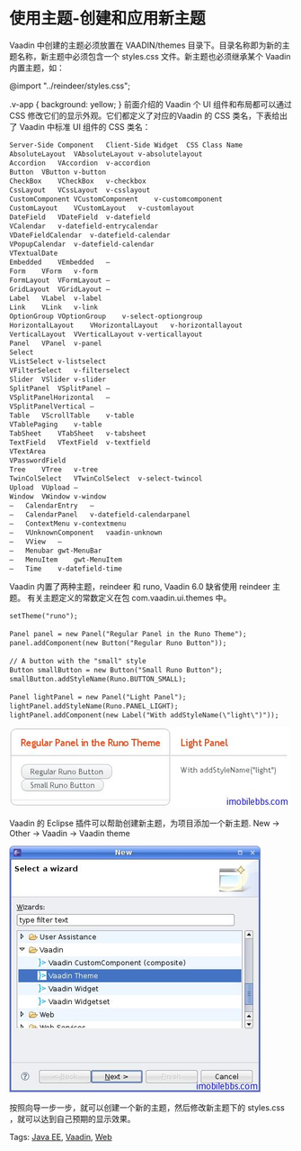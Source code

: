 # 使用主题-创建和应用新主题

Vaadin 中创建的主题必须放置在 VAADIN/themes 目录下。目录名称即为新的主题名称，新主题中必须包含一个 styles.css 文件。新主题也必须继承某个 Vaadin 内置主题，如：

@import "../reindeer/styles.css";

.v-app {
    background: yellow;
}
前面介绍的 Vaadin 个 UI 组件和布局都可以通过 CSS 修改它们的显示外观。它们都定义了对应的Vaadin 的 CSS 类名，下表给出了 Vaadin 中标准 UI 组件的 CSS 类名：
```
Server-Side Component	Client-Side Widget	CSS Class Name
AbsoluteLayout	VAbsoluteLayout	v-absolutelayout
Accordion	VAccordion	v-accordion
Button	VButton	v-button
CheckBox	VCheckBox	v-checkbox
CssLayout	VCssLayout	v-csslayout
CustomComponent	VCustomComponent	v-customcomponent
CustomLayout	VCustomLayout	v-customlayout
DateField	VDateField	v-datefield
VCalendar	v-datefield-entrycalendar
VDateFieldCalendar	v-datefield-calendar
VPopupCalendar	v-datefield-calendar
VTextualDate	
Embedded	VEmbedded	–
Form	VForm	v-form
FormLayout	VFormLayout	–
GridLayout	VGridLayout	–
Label	VLabel	v-label
Link	VLink	v-link
OptionGroup	VOptionGroup	v-select-optiongroup
HorizontalLayout	VHorizontalLayout	v-horizontallayout
VerticalLayout	VVerticalLayout	v-verticallayout
Panel	VPanel	v-panel
Select		
VListSelect	v-listselect
VFilterSelect	v-filterselect
Slider	VSlider	v-slider
SplitPanel	VSplitPanel	–
VSplitPanelHorizontal	–
VSplitPanelVertical	–
Table	VScrollTable	v-table
VTablePaging	v-table
TabSheet	VTabSheet	v-tabsheet
TextField	VTextField	v-textfield
VTextArea	
VPasswordField	
Tree	VTree	v-tree
TwinColSelect	VTwinColSelect	v-select-twincol
Upload	VUpload	–
Window	VWindow	v-window
–	CalendarEntry	–
–	CalendarPanel	v-datefield-calendarpanel
–	ContextMenu	v-contextmenu
–	VUnknownComponent	vaadin-unknown
–	VView	–
–	Menubar	gwt-MenuBar
–	MenuItem	gwt-MenuItem
–	Time	v-datefield-time
```

Vaadin 内置了两种主题，reindeer 和  runo, Vaadin 6.0 缺省使用 reindeer 主题。 有关主题定义的常数定义在包 com.vaadin.ui.themes 中。

```
setTheme("runo");

Panel panel = new Panel("Regular Panel in the Runo Theme");
panel.addComponent(new Button("Regular Runo Button"));

// A button with the "small" style
Button smallButton = new Button("Small Runo Button");
smallButton.addStyleName(Runo.BUTTON_SMALL);

Panel lightPanel = new Panel("Light Panel");
lightPanel.addStyleName(Runo.PANEL_LIGHT);
lightPanel.addComponent(new Label("With addStyleName(\"light\")"));
```

![](images/97.png)

Vaadin 的 Eclipse 插件可以帮助创建新主题，为项目添加一个新主题. New -> Other -> Vaadin -> Vaadin theme

![](images/98.png)

按照向导一步一步，就可以创建一个新的主题，然后修改新主题下的 styles.css ，就可以达到自己预期的显示效果。

Tags: [Java EE](http://www.imobilebbs.com/wordpress/archives/tag/java-ee), [Vaadin](http://www.imobilebbs.com/wordpress/archives/tag/vaadin), [Web](http://www.imobilebbs.com/wordpress/archives/tag/web)